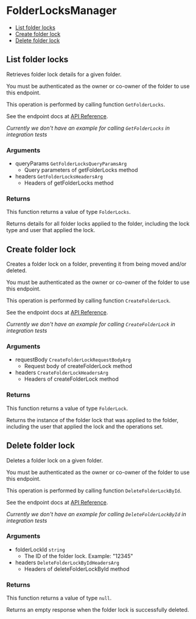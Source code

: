 # FolderLocksManager


- [List folder locks](#list-folder-locks)
- [Create folder lock](#create-folder-lock)
- [Delete folder lock](#delete-folder-lock)

## List folder locks

Retrieves folder lock details for a given folder.

You must be authenticated as the owner or co-owner of the folder to
use this endpoint.

This operation is performed by calling function `GetFolderLocks`.

See the endpoint docs at
[API Reference](https://developer.box.com/reference/get-folder-locks/).

*Currently we don't have an example for calling `GetFolderLocks` in integration tests*

### Arguments

- queryParams `GetFolderLocksQueryParamsArg`
  - Query parameters of getFolderLocks method
- headers `GetFolderLocksHeadersArg`
  - Headers of getFolderLocks method


### Returns

This function returns a value of type `FolderLocks`.

Returns details for all folder locks applied to the folder, including the
lock type and user that applied the lock.


## Create folder lock

Creates a folder lock on a folder, preventing it from being moved and/or
deleted.

You must be authenticated as the owner or co-owner of the folder to
use this endpoint.

This operation is performed by calling function `CreateFolderLock`.

See the endpoint docs at
[API Reference](https://developer.box.com/reference/post-folder-locks/).

*Currently we don't have an example for calling `CreateFolderLock` in integration tests*

### Arguments

- requestBody `CreateFolderLockRequestBodyArg`
  - Request body of createFolderLock method
- headers `CreateFolderLockHeadersArg`
  - Headers of createFolderLock method


### Returns

This function returns a value of type `FolderLock`.

Returns the instance of the folder lock that was applied to the folder,
including the user that applied the lock and the operations set.


## Delete folder lock

Deletes a folder lock on a given folder.

You must be authenticated as the owner or co-owner of the folder to
use this endpoint.

This operation is performed by calling function `DeleteFolderLockById`.

See the endpoint docs at
[API Reference](https://developer.box.com/reference/delete-folder-locks-id/).

*Currently we don't have an example for calling `DeleteFolderLockById` in integration tests*

### Arguments

- folderLockId `string`
  - The ID of the folder lock. Example: "12345"
- headers `DeleteFolderLockByIdHeadersArg`
  - Headers of deleteFolderLockById method


### Returns

This function returns a value of type `null`.

Returns an empty response when the folder lock is successfully deleted.


